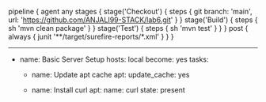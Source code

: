 pipeline {
    agent any
    stages {
        stage('Checkout') {
            steps {
                git branch: 'main', url: 'https://github.com/ANJALI99-STACK/lab6.git'
            }
        }
        stage('Build') {
            steps {
                sh 'mvn clean package'
            }
        }
        stage('Test') {
            steps {
                sh 'mvn test'
            }
        }
    }
    post {
        always {
            junit '**/target/surefire-reports/*.xml'
        }
    }
}


---
- name: Basic Server Setup
  hosts: local
  become: yes
  tasks:
    - name: Update apt cache
      apt:
        update_cache: yes

    - name: Install curl
      apt:
        name: curl
        state: present


